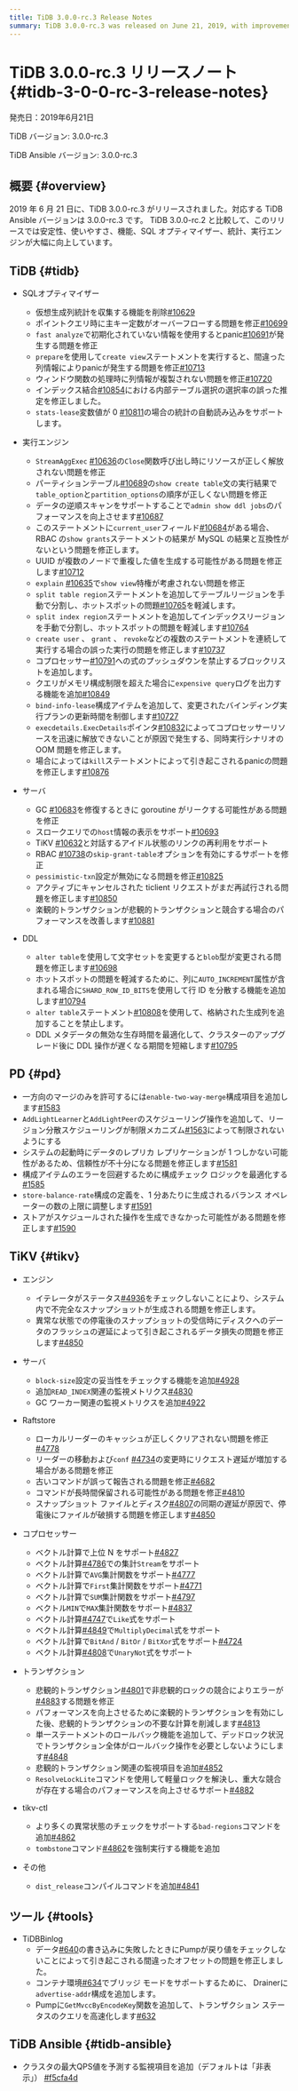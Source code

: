 ```yaml
---
title: TiDB 3.0.0-rc.3 Release Notes
summary: TiDB 3.0.0-rc.3 was released on June 21, 2019, with improvements in stability, usability, features, SQL optimizer, statistics, and execution engine. Fixes and new features were added to TiDB, PD, TiKV, and TiDB Ansible. Notable improvements include automatic loading statistics, manual splitting of table and index regions, and support for pessimistic transactions in TiKV.
---
```


# TiDB 3.0.0-rc.3 リリースノート {#tidb-3-0-0-rc-3-release-notes}

発売日：2019年6月21日

TiDB バージョン: 3.0.0-rc.3

TiDB Ansible バージョン: 3.0.0-rc.3

## 概要 {#overview}

2019 年 6 月 21 日に、TiDB 3.0.0-rc.3 がリリースされました。対応する TiDB Ansible バージョンは 3.0.0-rc.3 です。 TiDB 3.0.0-rc.2 と比較して、このリリースでは安定性、使いやすさ、機能、SQL オプティマイザー、統計、実行エンジンが大幅に向上しています。

## TiDB {#tidb}

-   SQLオプティマイザー
    -   仮想生成列統計を収集する機能を削除[#10629](https://github.com/pingcap/tidb/pull/10629)
    -   ポイントクエリ時に主キー定数がオーバーフローする問題を修正[#10699](https://github.com/pingcap/tidb/pull/10699)
    -   `fast analyze`で初期化されていない情報を使用するとpanic[#10691](https://github.com/pingcap/tidb/pull/10691)が発生する問題を修正
    -   `prepare`を使用して`create view`ステートメントを実行すると、間違った列情報によりpanicが発生する問題を修正[#10713](https://github.com/pingcap/tidb/pull/10713)
    -   ウィンドウ関数の処理時に列情報が複製されない問題を修正[#10720](https://github.com/pingcap/tidb/pull/10720)
    -   インデックス結合[#10854](https://github.com/pingcap/tidb/pull/10854)における内部テーブル選択の選択率の誤った推定を修正しました。
    -   `stats-lease`変数値が 0 [#10811](https://github.com/pingcap/tidb/pull/10811)の場合の統計の自動読み込みをサポートします。

-   実行エンジン
    -   `StreamAggExec` [#10636](https://github.com/pingcap/tidb/pull/10636)の`Close`関数呼び出し時にリソースが正しく解放されない問題を修正
    -   パーティションテーブル[#10689](https://github.com/pingcap/tidb/pull/10689)の`show create table`文の実行結果で`table_option`と`partition_options`の順序が正しくない問題を修正
    -   データの逆順スキャンをサポートすることで`admin show ddl jobs`のパフォーマンスを向上させます[#10687](https://github.com/pingcap/tidb/pull/10687)
    -   このステートメントに`current_user`フィールド[#10684](https://github.com/pingcap/tidb/pull/10684)がある場合、RBAC の`show grants`ステートメントの結果が MySQL の結果と互換性がないという問題を修正します。
    -   UUID が複数のノードで重複した値を生成する可能性がある問題を修正します[#10712](https://github.com/pingcap/tidb/pull/10712)
    -   `explain` [#10635](https://github.com/pingcap/tidb/pull/10635)で`show view`特権が考慮されない問題を修正
    -   `split table region`ステートメントを追加してテーブルリージョンを手動で分割し、ホットスポットの問題[#10765](https://github.com/pingcap/tidb/pull/10765)を軽減します。
    -   `split index region`ステートメントを追加してインデックスリージョンを手動で分割し、ホットスポットの問題を軽減します[#10764](https://github.com/pingcap/tidb/pull/10764)
    -   `create user` 、 `grant` 、 `revoke`などの複数のステートメントを連続して実行する場合の誤った実行の問題を修正します[#10737](https://github.com/pingcap/tidb/pull/10737)
    -   コプロセッサー[#10791](https://github.com/pingcap/tidb/pull/10791)への式のプッシュダウンを禁止するブロックリストを追加します。
    -   クエリがメモリ構成制限を超えた場合に`expensive query`ログを出力する機能を追加[#10849](https://github.com/pingcap/tidb/pull/10849)
    -   `bind-info-lease`構成アイテムを追加して、変更されたバインディング実行プランの更新時間を制御します[#10727](https://github.com/pingcap/tidb/pull/10727)
    -   `execdetails.ExecDetails`ポインタ[#10832](https://github.com/pingcap/tidb/pull/10832)によってコプロセッサーリソースを迅速に解放できないことが原因で発生する、同時実行シナリオの OOM 問題を修正します。
    -   場合によっては`kill`ステートメントによって引き起こされるpanicの問題を修正します[#10876](https://github.com/pingcap/tidb/pull/10876)

-   サーバ
    -   GC [#10683](https://github.com/pingcap/tidb/pull/10683)を修復するときに goroutine がリークする可能性がある問題を修正
    -   スロークエリでの`host`情報の表示をサポート[#10693](https://github.com/pingcap/tidb/pull/10693)
    -   TiKV [#10632](https://github.com/pingcap/tidb/pull/10632)と対話するアイドル状態のリンクの再利用をサポート
    -   RBAC [#10738](https://github.com/pingcap/tidb/pull/10738)の`skip-grant-table`オプションを有効にするサポートを修正
    -   `pessimistic-txn`設定が無効になる問題を修正[#10825](https://github.com/pingcap/tidb/pull/10825)
    -   アクティブにキャンセルされた ticlient リクエストがまだ再試行される問題を修正します[#10850](https://github.com/pingcap/tidb/pull/10850)
    -   楽観的トランザクションが悲観的トランザクションと競合する場合のパフォーマンスを改善します[#10881](https://github.com/pingcap/tidb/pull/10881)

-   DDL
    -   `alter table`を使用して文字セットを変更すると`blob`型が変更される問題を修正します[#10698](https://github.com/pingcap/tidb/pull/10698)
    -   ホットスポットの問題を軽減するために、列に`AUTO_INCREMENT`属性が含まれる場合に`SHARD_ROW_ID_BITS`を使用して行 ID を分散する機能を追加します[#10794](https://github.com/pingcap/tidb/pull/10794)
    -   `alter table`ステートメント[#10808](https://github.com/pingcap/tidb/pull/10808)を使用して、格納された生成列を追加することを禁止します。
    -   DDL メタデータの無効な生存時間を最適化して、クラスターのアップグレード後に DDL 操作が遅くなる期間を短縮します[#10795](https://github.com/pingcap/tidb/pull/10795)

## PD {#pd}

-   一方向のマージのみを許可するには`enable-two-way-merge`構成項目を追加します[#1583](https://github.com/pingcap/pd/pull/1583)
-   `AddLightLearner`と`AddLightPeer`のスケジューリング操作を追加して、リージョン分散スケジューリングが制限メカニズム[#1563](https://github.com/pingcap/pd/pull/1563)によって制限されないようにする
-   システムの起動時にデータのレプリカ レプリケーションが 1 つしかない可能性があるため、信頼性が不十分になる問題を修正します[#1581](https://github.com/pingcap/pd/pull/1581)
-   構成アイテムのエラーを回避するために構成チェック ロジックを最適化する[#1585](https://github.com/pingcap/pd/pull/1585)
-   `store-balance-rate`構成の定義を、1 分あたりに生成されるバランス オペレーターの数の上限に調整します[#1591](https://github.com/pingcap/pd/pull/1591)
-   ストアがスケジュールされた操作を生成できなかった可能性がある問題を修正します[#1590](https://github.com/pingcap/pd/pull/1590)

## TiKV {#tikv}

-   エンジン
    -   イテレータがステータス[#4936](https://github.com/tikv/tikv/pull/4936)をチェックしないことにより、システム内で不完全なスナップショットが生成される問題を修正します。
    -   異常な状態での停電後のスナップショットの受信時にディスクへのデータのフラッシュの遅延によって引き起こされるデータ損失の問題を修正します[#4850](https://github.com/tikv/tikv/pull/4850)

-   サーバ
    -   `block-size`設定の妥当性をチェックする機能を追加[#4928](https://github.com/tikv/tikv/pull/4928)
    -   追加`READ_INDEX`関連の監視メトリクス[#4830](https://github.com/tikv/tikv/pull/4830)
    -   GC ワーカー関連の監視メトリクスを追加[#4922](https://github.com/tikv/tikv/pull/4922)

-   Raftstore
    -   ローカルリーダーのキャッシュが正しくクリアされない問題を修正[#4778](https://github.com/tikv/tikv/pull/4778)
    -   リーダーの移動および`conf` [#4734](https://github.com/tikv/tikv/pull/4734)の変更時にリクエスト遅延が増加する場合がある問題を修正
    -   古いコマンドが誤って報告される問題を修正[#4682](https://github.com/tikv/tikv/pull/4682)
    -   コマンドが長時間保留される可能性がある問題を修正[#4810](https://github.com/tikv/tikv/pull/4810)
    -   スナップショット ファイルとディスク[#4807](https://github.com/tikv/tikv/pull/4807)の同期の遅延が原因で、停電後にファイルが破損する問題を修正します[#4850](https://github.com/tikv/tikv/pull/4850)

-   コプロセッサー
    -   ベクトル計算で上位 N をサポート[#4827](https://github.com/tikv/tikv/pull/4827)
    -   ベクトル計算[#4786](https://github.com/tikv/tikv/pull/4786)での集計`Stream`をサポート
    -   ベクトル計算で`AVG`集計関数をサポート[#4777](https://github.com/tikv/tikv/pull/4777)
    -   ベクトル計算で`First`集計関数をサポート[#4771](https://github.com/tikv/tikv/pull/4771)
    -   ベクトル計算で`SUM`集計関数をサポート[#4797](https://github.com/tikv/tikv/pull/4797)
    -   ベクトル`MIN`で`MAX`集計関数をサポート[#4837](https://github.com/tikv/tikv/pull/4837)
    -   ベクトル計算[#4747](https://github.com/tikv/tikv/pull/4747)で`Like`式をサポート
    -   ベクトル計算[#4849](https://github.com/tikv/tikv/pull/4849)で`MultiplyDecimal`式をサポート
    -   ベクトル計算で`BitAnd` / `BitOr` / `BitXor`式をサポート[#4724](https://github.com/tikv/tikv/pull/4724)
    -   ベクトル計算[#4808](https://github.com/tikv/tikv/pull/4808)で`UnaryNot`式をサポート

-   トランザクション
    -   悲観的トランザクション[#4801](https://github.com/tikv/tikv/pull/4801)で非悲観的ロックの競合によりエラーが[#4883](https://github.com/tikv/tikv/pull/4883)する問題を修正
    -   パフォーマンスを向上させるために楽観的トランザクションを有効にした後、悲観的トランザクションの不要な計算を削減します[#4813](https://github.com/tikv/tikv/pull/4813)
    -   単一ステートメントのロールバック機能を追加して、デッドロック状況でトランザクション全体がロールバック操作を必要としないようにします[#4848](https://github.com/tikv/tikv/pull/4848)
    -   悲観的トランザクション関連の監視項目を追加[#4852](https://github.com/tikv/tikv/pull/4852)
    -   `ResolveLockLite`コマンドを使用して軽量ロックを解決し、重大な競合が存在する場合のパフォーマンスを向上させるサポート[#4882](https://github.com/tikv/tikv/pull/4882)

-   tikv-ctl
    -   より多くの異常状態のチェックをサポートする`bad-regions`コマンドを追加[#4862](https://github.com/tikv/tikv/pull/4862)
    -   `tombstone`コマンド[#4862](https://github.com/tikv/tikv/pull/4862)を強制実行する機能を追加

-   その他
    -   `dist_release`コンパイルコマンドを追加[#4841](https://github.com/tikv/tikv/pull/4841)

## ツール {#tools}

-   TiDBBinlog
    -   データ[#640](https://github.com/pingcap/tidb-binlog/pull/640)の書き込みに失敗したときにPumpが戻り値をチェックしないことによって引き起こされる間違ったオフセットの問題を修正しました。
    -   コンテナ環境[#634](https://github.com/pingcap/tidb-binlog/pull/634)でブリッジ モードをサポートするために、 Drainerに`advertise-addr`構成を追加します。
    -   Pumpに`GetMvccByEncodeKey`関数を追加して、トランザクション ステータスのクエリを高速化します[#632](https://github.com/pingcap/tidb-binlog/pull/632)

## TiDB Ansible {#tidb-ansible}

-   クラスタの最大QPS値を予測する監視項目を追加（デフォルトは「非表示」） [#f5cfa4d](https://github.com/pingcap/tidb-ansible/commit/f5cfa4d903bbcd77e01eddc8d31eabb6e6157f73)
